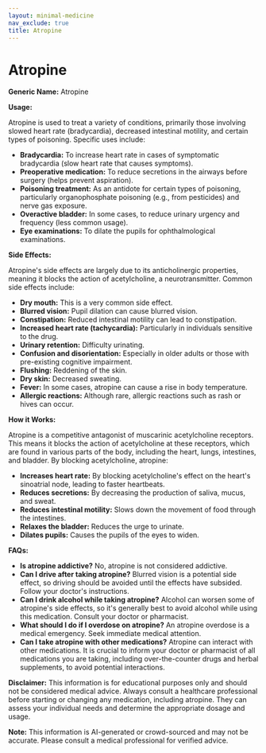 ```yaml
---
layout: minimal-medicine
nav_exclude: true
title: Atropine
---
```


# Atropine

**Generic Name:** Atropine

**Usage:**

Atropine is used to treat a variety of conditions, primarily those involving slowed heart rate (bradycardia), decreased intestinal motility, and certain types of poisoning.  Specific uses include:

* **Bradycardia:**  To increase heart rate in cases of symptomatic bradycardia (slow heart rate that causes symptoms).
* **Preoperative medication:** To reduce secretions in the airways before surgery (helps prevent aspiration).
* **Poisoning treatment:** As an antidote for certain types of poisoning, particularly organophosphate poisoning (e.g., from pesticides) and nerve gas exposure.
* **Overactive bladder:** In some cases, to reduce urinary urgency and frequency (less common usage).
* **Eye examinations:** To dilate the pupils for ophthalmological examinations.


**Side Effects:**

Atropine's side effects are largely due to its anticholinergic properties, meaning it blocks the action of acetylcholine, a neurotransmitter. Common side effects include:

* **Dry mouth:** This is a very common side effect.
* **Blurred vision:**  Pupil dilation can cause blurred vision.
* **Constipation:** Reduced intestinal motility can lead to constipation.
* **Increased heart rate (tachycardia):** Particularly in individuals sensitive to the drug.
* **Urinary retention:** Difficulty urinating.
* **Confusion and disorientation:** Especially in older adults or those with pre-existing cognitive impairment.
* **Flushing:** Reddening of the skin.
* **Dry skin:** Decreased sweating.
* **Fever:** In some cases, atropine can cause a rise in body temperature.
* **Allergic reactions:**  Although rare, allergic reactions such as rash or hives can occur.


**How it Works:**

Atropine is a competitive antagonist of muscarinic acetylcholine receptors. This means it blocks the action of acetylcholine at these receptors, which are found in various parts of the body, including the heart, lungs, intestines, and bladder. By blocking acetylcholine, atropine:

* **Increases heart rate:** By blocking acetylcholine's effect on the heart's sinoatrial node, leading to faster heartbeats.
* **Reduces secretions:** By decreasing the production of saliva, mucus, and sweat.
* **Reduces intestinal motility:** Slows down the movement of food through the intestines.
* **Relaxes the bladder:** Reduces the urge to urinate.
* **Dilates pupils:**  Causes the pupils of the eyes to widen.

**FAQs:**

* **Is atropine addictive?**  No, atropine is not considered addictive.
* **Can I drive after taking atropine?**  Blurred vision is a potential side effect, so driving should be avoided until the effects have subsided.  Follow your doctor's instructions.
* **Can I drink alcohol while taking atropine?** Alcohol can worsen some of atropine's side effects, so it's generally best to avoid alcohol while using this medication.  Consult your doctor or pharmacist.
* **What should I do if I overdose on atropine?**  An atropine overdose is a medical emergency. Seek immediate medical attention.
* **Can I take atropine with other medications?**  Atropine can interact with other medications. It is crucial to inform your doctor or pharmacist of all medications you are taking, including over-the-counter drugs and herbal supplements, to avoid potential interactions.


**Disclaimer:** This information is for educational purposes only and should not be considered medical advice. Always consult a healthcare professional before starting or changing any medication, including atropine.  They can assess your individual needs and determine the appropriate dosage and usage.


**Note:** This information is AI-generated or crowd-sourced and may not be accurate. Please consult a medical professional for verified advice.
